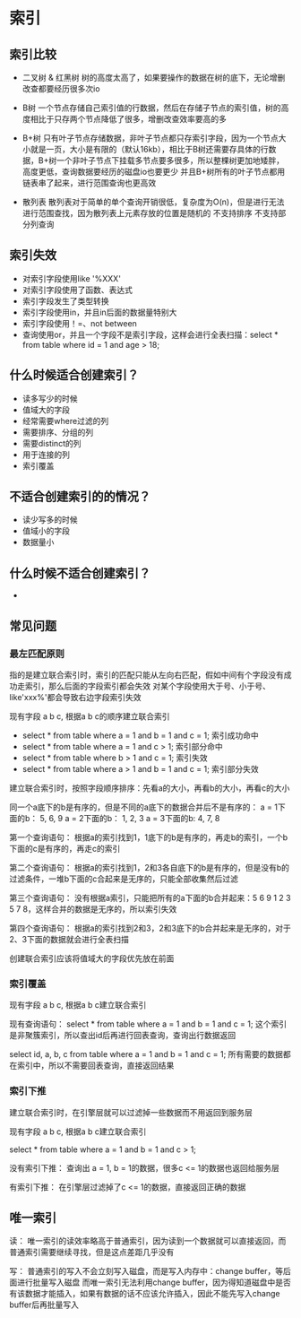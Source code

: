 # 索引

## 索引比较

- 二叉树 & 红黑树
    树的高度太高了，如果要操作的数据在树的底下，无论增删改查都要经历很多次io

- B树
    一个节点存储自己索引值的行数据，然后在存储子节点的索引值，树的高度相比于只存两个节点降低了很多，增删改查效率要高的多

- B+树
    只有叶子节点存储数据，非叶子节点都只存索引字段，因为一个节点大小就是一页，大小是有限的（默认16kb），相比于B树还需要存具体的行数据，B+树一个非叶子节点下挂载多节点要多很多，所以整棵树更加地矮胖，高度更低，查询数据要经历的磁盘io也要更少
    并且B+树所有的叶子节点都用链表串了起来，进行范围查询也更高效

- 散列表
    散列表对于简单的单个查询开销很低，复杂度为O(n)，但是进行无法进行范围查找，因为散列表上元素存放的位置是随机的
    不支持排序
    不支持部分列查询


## 索引失效

- 对索引字段使用like '%XXX'
- 对索引字段使用了函数、表达式
- 索引字段发生了类型转换
- 索引字段使用in，并且in后面的数据量特别大
- 索引字段使用！=、not between
- 查询使用or，并且一个字段不是索引字段，这样会进行全表扫描：select * from table where id = 1 and age > 18;


## 什么时候适合创建索引？

- 读多写少的时候
- 值域大的字段
- 经常需要where过滤的列
- 需要排序、分组的列
- 需要distinct的列
- 用于连接的列
- 索引覆盖

## 不适合创建索引的的情况？

- 读少写多的时候
- 值域小的字段
- 数据量小


## 什么时候不适合创建索引？
- 


## 常见问题

### 最左匹配原则

指的是建立联合索引时，索引的匹配只能从左向右匹配，假如中间有个字段没有成功走索引，那么后面的字段索引都会失效
对某个字段使用大于号、小于号、like'xxx%'都会导致右边字段索引失效

现有字段 a b c, 根据a b c的顺序建立联合索引
- select * from table where a = 1 and b = 1 and c = 1;  索引成功命中
- select * from table where a = 1 and c > 1;            索引部分命中
- select * from table where b > 1 and c = 1;            索引失效
- select * from table where a > 1 and b = 1 and c = 1;  索引部分失效

建立联合索引时，按照字段顺序排序：先看a的大小，再看b的大小，再看c的大小

同一个a底下的b是有序的，但是不同的a底下的数据合并后不是有序的：
a = 1下面的b： 5, 6, 9
a = 2下面的b： 1, 2, 3
a = 3下面的b:  4, 7, 8

第一个查询语句：
根据a的索引找到1，1底下的b是有序的，再走b的索引，一个b下面的c是有序的，再走c的索引

第二个查询语句：
根据a的索引找到1，2和3各自底下的b是有序的，但是没有b的过滤条件，一堆b下面的c合起来是无序的，只能全部收集然后过滤

第三个查询语句：
没有根据a索引，只能把所有的a下面的b合并起来：5 6 9 1 2 3 5 7 8，这样合并的数据是无序的，所以索引失效

第四个查询语句：
根据a的索引找到2和3，2和3底下的b合并起来是无序的，对于2、3下面的数据就会进行全表扫描

创建联合索引应该将值域大的字段优先放在前面

### 索引覆盖

现有字段 a b c, 根据a b c建立联合索引

现有查询语句：
select * from table where a = 1 and b = 1 and c = 1;
这个索引是非聚簇索引，所以查出id后再进行回表查询，查询出行数据返回

select id, a, b, c from table where a = 1 and b = 1 and c = 1;
所有需要的数据都在索引中，所以不需要回表查询，直接返回结果


### 索引下推

建立联合索引时，在引擎层就可以过滤掉一些数据而不用返回到服务层

现有字段 a b c, 根据a b c建立联合索引

select * from table where a = 1 and b = 1 and c > 1;

没有索引下推：
查询出 a = 1, b = 1的数据，很多c <= 1的数据也返回给服务层

有索引下推：
在引擎层过滤掉了c <= 1的数据，直接返回正确的数据


## 唯一索引

读：
唯一索引的读效率略高于普通索引，因为读到一个数据就可以直接返回，而普通索引需要继续寻找，但是这点差距几乎没有

写：
普通索引的写入不会立刻写入磁盘，而是写入内存中：change buffer，等后面进行批量写入磁盘
而唯一索引无法利用change buffer，因为得知道磁盘中是否有该数据才能插入，如果有数据的话不应该允许插入，因此不能先写入change buffer后再批量写入



